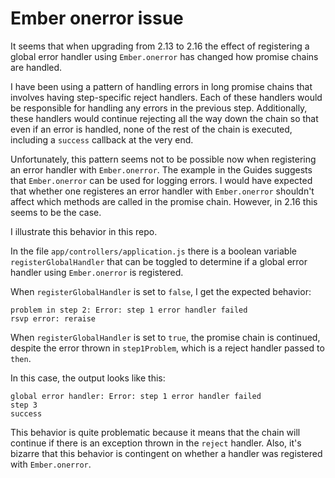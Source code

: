 # Ember onerror issue

It seems that when upgrading from 2.13 to 2.16 the effect of registering a global error handler using `Ember.onerror` has changed how promise chains are handled.

I have been using a pattern of handling errors in long promise chains that involves having step-specific reject handlers. Each of these handlers would be responsible for handling any errors in the previous step. Additionally, these handlers would continue rejecting all the way down the chain so that even if an error is handled, none of the rest of the chain is executed, including a `success` callback at the very end.

Unfortunately, this pattern seems not to be possible now when registering an error handler with `Ember.onerror`. The example in the Guides suggests that `Ember.onerror` can be used for logging errors. I would have expected that whether one registeres an error handler with `Ember.onerror` shouldn't affect which methods are called in the promise chain. However, in 2.16 this seems to be the case.

I illustrate this behavior in this repo.

In the file `app/controllers/application.js` there is a boolean variable `registerGlobalHandler` that can be toggled to determine if a global error handler using `Ember.onerror` is registered.

When `registerGlobalHandler` is set to `false`, I get the expected behavior:

    problem in step 2: Error: step 1 error handler failed
    rsvp error: reraise

When `registerGlobalHandler` is set to `true`, the promise chain is continued, despite the error thrown in `step1Problem`, which is a reject handler passed to `then`.

In this case, the output looks like this:

    global error handler: Error: step 1 error handler failed
    step 3
    success

This behavior is quite problematic because it means that the chain will continue if there is an exception thrown in the `reject` handler. Also, it's bizarre that this behavior is contingent on whether a handler was registered with `Ember.onerror`.
